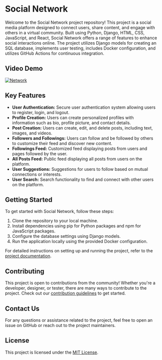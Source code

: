 # Social Network

Welcome to the Social Network project repository! This project is a social media platform designed to connect users, share content, and engage with others in a virtual community. Built using Python, Django, HTML, CSS, JavaScript, and React, Social Network offers a range of features to enhance social interactions online. The project utilizes Django models for creating an SQL database, implements user testing, includes Docker configuration, and utilizes GitHub Actions for continuous integration.

## Video Demo

[![Network](http://img.youtube.com/vi/pGHg-3zu1xY/0.jpg)](http://www.youtube.com/watch?v=pGHg-3zu1xY)


## Key Features

- **User Authentication:** Secure user authentication system allowing users to register, login, and logout.
- **Profile Creation:** Users can create personalized profiles with information such as bio, profile picture, and contact details.
- **Post Creation:** Users can create, edit, and delete posts, including text, images, and videos.
- **Followers and Followings:** Users can follow and be followed by others to customize their feed and discover new content.
- **Followings Feed:** Customized feed displaying posts from users and pages followed by the user.
- **All Posts Feed:** Public feed displaying all posts from users on the platform.
- **User Suggestions:** Suggestions for users to follow based on mutual connections or interests.
- **User Search:** Search functionality to find and connect with other users on the platform.

## Getting Started

To get started with Social Network, follow these steps:

1. Clone the repository to your local machine.
2. Install dependencies using pip for Python packages and npm for JavaScript packages.
3. Configure the database settings using Django models.
4. Run the application locally using the provided Docker configuration.

For detailed instructions on setting up and running the project, refer to the [project documentation](link_to_documentation).


## Contributing

This project is open to contributions from the community! Whether you're a developer, designer, or tester, there are many ways to contribute to the project. Check out our [contribution guidelines](link_to_contribution_guidelines) to get started.

## Contact Us

For any questions or assistance related to the project, feel free to open an issue on GitHub or reach out to the project maintainers.

## License

This project is licensed under the [MIT License](https://opensource.org/licenses/MIT).
